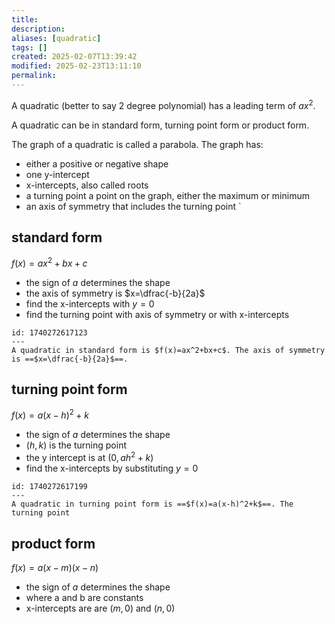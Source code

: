 ```yaml
---
title: 
description: 
aliases: [quadratic]
tags: []
created: 2025-02-07T13:39:42
modified: 2025-02-23T13:11:10
permalink:
---
```


A quadratic (better to say 2 degree polynomial) has a leading term of $ax^2$.

A quadratic can be in standard form, turning point form or product form.


The graph of a quadratic is called a parabola. The graph has:
- either a positive or negative shape
- one y-intercept
- x-intercepts, also called roots
- a turning point  a point on the graph, either the maximum or minimum
- an axis of symmetry that includes the turning point
`

## standard form

$f(x)=ax^2+bx+c$
- the sign of $a$ determines the shape
- the axis of symmetry is $x=\dfrac{-b}{2a}$
- find the x-intercepts with $y=0$
- find the turning point with axis of symmetry or with x-intercepts

```anki
id: 1740272617123
---
A quadratic in standard form is $f(x)=ax^2+bx+c$. The axis of symmetry is ==$x=\dfrac{-b}{2a}$==.
```

## turning point form

$f(x)=a(x-h)^2+k$
- the sign of $a$ determines the shape
- $(h,k)$ is the turning point
- the y intercept is at  $(0,ah^2+k)$
- find the x-intercepts by substituting $y=0$

```anki
id: 1740272617199
---
A quadratic in turning point form is ==$f(x)=a(x-h)^2+k$==. The turning point
```

## product form

$f(x)=a(x−m)(x-n)$
- the sign of $a$ determines the shape
- where a and b are constants
- x-intercepts are are $(m,0)$ and $(n,0)$
